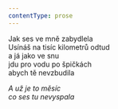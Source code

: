 ```yaml
---
contentType: prose
---
```


<section>

Jak ses ve mně zabydlela  
Usínáš na tisíc kilometrů odtud  
a já jako ve snu  
jdu pro vodu po špičkách  
abych tě nevzbudila

_A už je to měsíc  
co ses tu nevyspala_

</section>
